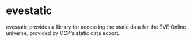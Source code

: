 evestatic
=========

evestatic provides a library for accessing the static data for the EVE Online universe, provided by CCP's static data export.
